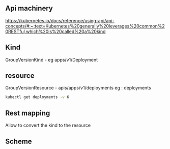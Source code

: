 ## Api machinery 

https://kubernetes.io/docs/reference/using-api/api-concepts/#:~:text=Kubernetes%20generally%20leverages%20common%20RESTful,which%20is%20called%20a%20kind
## Kind
GroupVersionKind - eg apps/v1/Deployment

## resource


GroupVersionResource - apis/apps/v1/deployments
eg : deployments 

```bash
kubectl get deployments -v 6
```


## Rest mapping 

Allow to convert the kind to the resource


## Scheme 

